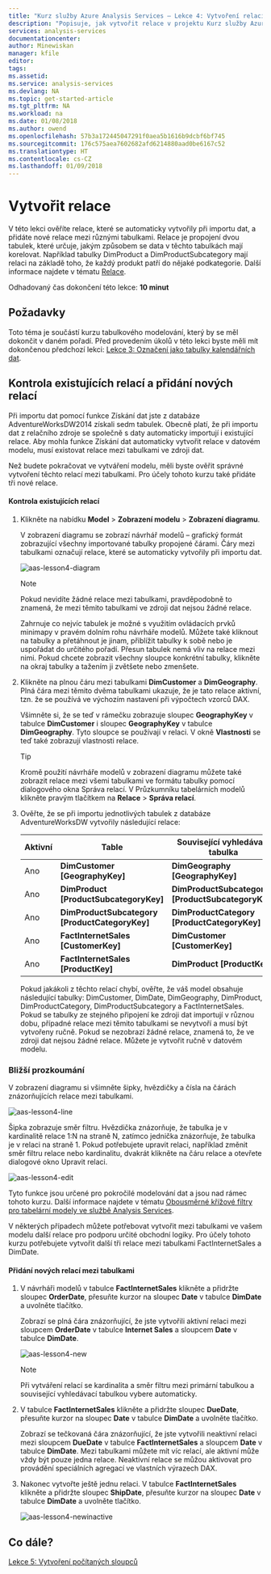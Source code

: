 ```yaml
---
title: "Kurz služby Azure Analysis Services – Lekce 4: Vytvoření relací | Dokumentace Microsoftu"
description: "Popisuje, jak vytvořit relace v projektu Kurz služby Azure Analysis Services."
services: analysis-services
documentationcenter: 
author: Minewiskan
manager: kfile
editor: 
tags: 
ms.assetid: 
ms.service: analysis-services
ms.devlang: NA
ms.topic: get-started-article
ms.tgt_pltfrm: NA
ms.workload: na
ms.date: 01/08/2018
ms.author: owend
ms.openlocfilehash: 57b3a172445047291f0aea5b1616b9dcbf6bf745
ms.sourcegitcommit: 176c575aea7602682afd6214880aad0be6167c52
ms.translationtype: HT
ms.contentlocale: cs-CZ
ms.lasthandoff: 01/09/2018
---
```

# <a name="create-relationships"></a>Vytvořit relace

V této lekci ověříte relace, které se automaticky vytvořily při importu dat, a přidáte nové relace mezi různými tabulkami. Relace je propojení dvou tabulek, které určuje, jakým způsobem se data v těchto tabulkách mají korelovat. Například tabulky DimProduct a DimProductSubcategory mají relaci na základě toho, že každý produkt patří do nějaké podkategorie. Další informace najdete v tématu [Relace](https://docs.microsoft.com/sql/analysis-services/tabular-models/relationships-ssas-tabular).
  
Odhadovaný čas dokončení této lekce: **10 minut**  
  
## <a name="prerequisites"></a>Požadavky  
Toto téma je součástí kurzu tabulkového modelování, který by se měl dokončit v daném pořadí. Před provedením úkolů v této lekci byste měli mít dokončenou předchozí lekci: [Lekce 3: Označení jako tabulky kalendářních dat](../tutorials/aas-lesson-3-mark-as-date-table.md). 
  
## <a name="review-existing-relationships-and-add-new-relationships"></a>Kontrola existujících relací a přidání nových relací  
Při importu dat pomocí funkce Získání dat jste z databáze AdventureWorksDW2014 získali sedm tabulek. Obecně platí, že při importu dat z relačního zdroje se společně s daty automaticky importují i existující relace. Aby mohla funkce Získání dat automaticky vytvořit relace v datovém modelu, musí existovat relace mezi tabulkami ve zdroji dat.

Než budete pokračovat ve vytváření modelu, měli byste ověřit správné vytvoření těchto relací mezi tabulkami. Pro účely tohoto kurzu také přidáte tři nové relace.  

  
#### <a name="to-review-existing-relationships"></a>Kontrola existujících relací  
  
1.  Klikněte na nabídku **Model** > **Zobrazení modelu** > **Zobrazení diagramu**.  

    V zobrazení diagramu se zobrazí návrhář modelů – grafický formát zobrazující všechny importované tabulky propojené čárami. Čáry mezi tabulkami označují relace, které se automaticky vytvořily při importu dat.
    
    ![aas-lesson4-diagram](../tutorials/media/aas-lesson4-diagram.png)
  
    > [!NOTE]
    > Pokud nevidíte žádné relace mezi tabulkami, pravděpodobně to znamená, že mezi těmito tabulkami ve zdroji dat nejsou žádné relace.

    Zahrnuje co nejvíc tabulek je možné s využitím ovládacích prvků minimapy v pravém dolním rohu návrháře modelů. Můžete také kliknout na tabulky a přetáhnout je jinam, přiblížit tabulky k sobě nebo je uspořádat do určitého pořadí. Přesun tabulek nemá vliv na relace mezi nimi. Pokud chcete zobrazit všechny sloupce konkrétní tabulky, klikněte na okraj tabulky a tažením ji zvětšete nebo zmenšete.  
  
2.  Klikněte na plnou čáru mezi tabulkami **DimCustomer** a **DimGeography**. Plná čára mezi těmito dvěma tabulkami ukazuje, že je tato relace aktivní, tzn. že se používá ve výchozím nastavení při výpočtech vzorců DAX.  
  
    Všimněte si, že se teď v rámečku zobrazuje sloupec **GeographyKey** v tabulce **DimCustomer** i sloupec **GeographyKey** v tabulce **DimGeography**. Tyto sloupce se používají v relaci. V okně **Vlastnosti** se teď také zobrazují vlastnosti relace.  
  
    > [!TIP]  
    > Kromě použití návrháře modelů v zobrazení diagramu můžete také zobrazit relace mezi všemi tabulkami ve formátu tabulky pomocí dialogového okna Správa relací. V Průzkumníku tabelárních modelů klikněte pravým tlačítkem na **Relace** > **Správa relací**.
  
3.  Ověřte, že se při importu jednotlivých tabulek z databáze AdventureWorksDW vytvořily následující relace:  
  
    |Aktivní|Table|Související vyhledávací tabulka|  
    |----------|---------|------------------------|  
    |Ano|**DimCustomer [GeographyKey]**|**DimGeography [GeographyKey]**|  
    |Ano|**DimProduct [ProductSubcategoryKey]**|**DimProductSubcategory [ProductSubcategoryKey]**|  
    |Ano|**DimProductSubcategory [ProductCategoryKey]**|**DimProductCategory [ProductCategoryKey]**|  
    |Ano|**FactInternetSales [CustomerKey]**|**DimCustomer [CustomerKey]**|  
    |Ano|**FactInternetSales [ProductKey]**|**DimProduct [ProductKey]**|  
  
    Pokud jakákoli z těchto relací chybí, ověřte, že váš model obsahuje následující tabulky: DimCustomer, DimDate, DimGeography, DimProduct, DimProductCategory, DimProductSubcategory a FactInternetSales. Pokud se tabulky ze stejného připojení ke zdroji dat importují v různou dobu, případné relace mezi těmito tabulkami se nevytvoří a musí být vytvořeny ručně. Pokud se nezobrazí žádné relace, znamená to, že ve zdroji dat nejsou žádné relace. Můžete je vytvořit ručně v datovém modelu.

### <a name="take-a-closer-look"></a>Bližší prozkoumání
V zobrazení diagramu si všimněte šipky, hvězdičky a čísla na čárách znázorňujících relace mezi tabulkami.

![aas-lesson4-line](../tutorials/media/aas-lesson4-line.png)

Šipka zobrazuje směr filtru. Hvězdička znázorňuje, že tabulka je v kardinalitě relace 1:N na straně N, zatímco jednička znázorňuje, že tabulka je v relaci na straně 1. Pokud potřebujete upravit relaci, například změnit směr filtru relace nebo kardinalitu, dvakrát klikněte na čáru relace a otevřete dialogové okno Upravit relaci.

![aas-lesson4-edit](../tutorials/media/aas-lesson4-edit.png)

Tyto funkce jsou určené pro pokročilé modelování dat a jsou nad rámec tohoto kurzu. Další informace najdete v tématu [Obousměrné křížové filtry pro tabelární modely ve službě Analysis Services](https://docs.microsoft.com/sql/analysis-services/tabular-models/bi-directional-cross-filters-tabular-models-analysis-services).

V některých případech můžete potřebovat vytvořit mezi tabulkami ve vašem modelu další relace pro podporu určité obchodní logiky. Pro účely tohoto kurzu potřebujete vytvořit další tři relace mezi tabulkami FactInternetSales a DimDate.  
  
#### <a name="to-add-new-relationships-between-tables"></a>Přidání nových relací mezi tabulkami  
  
1.  V návrháři modelů v tabulce **FactInternetSales** klikněte a přidržte sloupec **OrderDate**, přesuňte kurzor na sloupec **Date** v tabulce **DimDate** a uvolněte tlačítko.  

    Zobrazí se plná čára znázorňující, že jste vytvořili aktivní relaci mezi sloupcem **OrderDate** v tabulce **Internet Sales** a sloupcem **Date** v tabulce **DimDate**. 
  
      ![aas-lesson4-new](../tutorials/media/aas-lesson4-new.png) 
  
    > [!NOTE]  
    > Při vytváření relací se kardinalita a směr filtru mezi primární tabulkou a související vyhledávací tabulkou vybere automaticky.  
  
2.  V tabulce **FactInternetSales** klikněte a přidržte sloupec **DueDate**, přesuňte kurzor na sloupec **Date** v tabulce **DimDate** a uvolněte tlačítko.  
  
    Zobrazí se tečkovaná čára znázorňující, že jste vytvořili neaktivní relaci mezi sloupcem **DueDate** v tabulce **FactInternetSales** a sloupcem **Date** v tabulce **DimDate**. Mezi tabulkami můžete mít víc relací, ale aktivní může vždy být pouze jedna relace. Neaktivní relace se můžou aktivovat pro provádění speciálních agregací ve vlastních výrazech DAX.  
  
3.  Nakonec vytvořte ještě jednu relaci. V tabulce **FactInternetSales** klikněte a přidržte sloupec **ShipDate**, přesuňte kurzor na sloupec **Date** v tabulce **DimDate** a uvolněte tlačítko.  
    
     ![aas-lesson4-newinactive](../tutorials/media/aas-lesson4-newinactive.png)
  
## <a name="whats-next"></a>Co dále?
[Lekce 5: Vytvoření počítaných sloupců](../tutorials/aas-lesson-5-create-calculated-columns.md)
  
  
  
